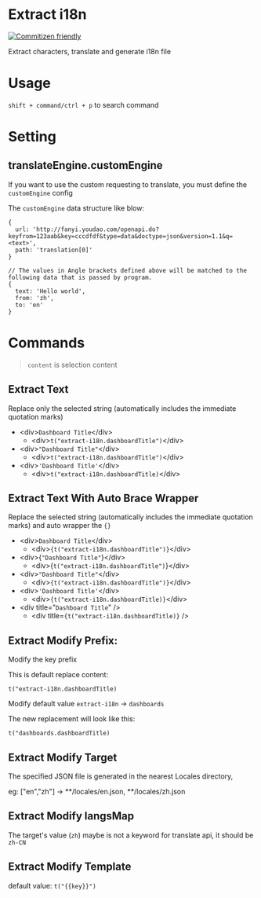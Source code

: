 # Extract i18n

[![Commitizen friendly](https://img.shields.io/badge/commitizen-friendly-brightgreen.svg)](http://commitizen.github.io/cz-cli/)

Extract characters, translate and generate i18n file

# Usage

`shift + command/ctrl + p` to search command

# Setting

## translateEngine.customEngine

If you want to use the custom requesting to translate, you must define the `customEngine` config

The `customEngine` data structure like blow:

```
{
  url: 'http://fanyi.youdao.com/openapi.do?keyfrom=123aab&key=cccdfdf&type=data&doctype=json&version=1.1&q=<text>',
  path: 'translation[0]'
}

// The values in Angle brackets defined above will be matched to the following data that is passed by program.
{
  text: 'Hello world',
  from: 'zh',
  to: 'en'
}
```

# Commands

> `content` is selection content

## Extract Text

Replace only the selected string (automatically includes the immediate quotation marks)

- &lt;div&gt;`Dashboard Title`&lt;/div&gt;
  - &lt;div&gt;`t("extract-i18n.dashboardTitle")`&lt;/div&gt;
- &lt;div&gt;`"Dashboard Title"`&lt;/div&gt;
  - &lt;div&gt;`t("extract-i18n.dashboardTitle")`&lt;/div&gt;
- &lt;div&gt;`'Dashboard Title'`&lt;/div&gt;
  - &lt;div&gt;`t("extract-i18n.dashboardTitle)`&lt;/div&gt;

## Extract Text With Auto Brace Wrapper

Replace the selected string (automatically includes the immediate quotation marks) and auto wrapper the `{}`

- &lt;div&gt;`Dashboard Title`&lt;/div&gt;
  - &lt;div&gt;`{t("extract-i18n.dashboardTitle")}`&lt;/div&gt;
- &lt;div&gt;{`"Dashboard Title"`}&lt;/div&gt;
  - &lt;div&gt;{`t("extract-i18n.dashboardTitle")`}&lt;/div&gt;
- &lt;div&gt;`"Dashboard Title"`&lt;/div&gt;
  - &lt;div&gt;`{t("extract-i18n.dashboardTitle")}`&lt;/div&gt;
- &lt;div&gt;`'Dashboard Title'`&lt;/div&gt;
  - &lt;div&gt;`{t("extract-i18n.dashboardTitle)}`&lt;/div&gt;
- &lt;div title="`Dashboard Title`" /&gt;
  - &lt;div title=`{t("extract-i18n.dashboardTitle)}` /&gt;

## Extract Modify Prefix:

Modify the key prefix

This is default replace content:

```
t("extract-i18n.dashboardTitle)
```

Modify default value `extract-i18n` -> `dashboards`

The new replacement will look like this:

```
t("dashboards.dashboardTitle)
```

## Extract Modify Target

The specified JSON file is generated in the nearest Locales directory,

eg: ["en","zh"] -> **/locales/en.json, **/locales/zh.json

## Extract Modify langsMap

The target's value (`zh`) maybe is not a keyword for translate api, it should be `zh-CN`

## Extract Modify Template

default value: `t("{{key}}")`
